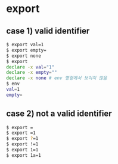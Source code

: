 # export

## case 1) valid identifier
```bash
$ export val=1
$ export empty=
$ export none
$ export
declare -x val="1"
declare -x empty=""
declare -x none # env 명령에서 보이지 않음
$ env
val=1
empty=
```

## case 2) not a valid identifier
```bash
$ export =
$ export =1
$ export ?=1
$ export !=1
$ export 1=1
$ export 1a=1
```